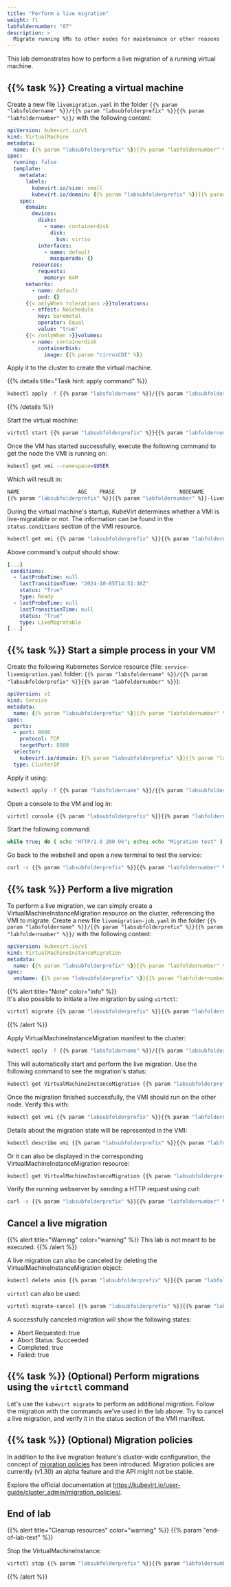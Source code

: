 ```yaml
---
title: "Perform a live migration"
weight: 71
labfoldernumber: "07"
description: >
  Migrate running VMs to other nodes for maintenance or other reasons
---
```


This lab demonstrates how to perform a live migration of a running virtual machine.


## {{% task %}} Creating a virtual machine

Create a new file `livemigration.yaml` in the folder `{{% param "labsfoldername" %}}/{{% param "labsubfolderprefix" %}}{{% param "labfoldernumber" %}}/` with the following content:

```yaml
apiVersion: kubevirt.io/v1
kind: VirtualMachine
metadata:
  name: {{% param "labsubfolderprefix" %}}{{% param "labfoldernumber" %}}-livemigration
spec:
  running: false
  template:
    metadata:
      labels:
        kubevirt.io/size: small
        kubevirt.io/domain: {{% param "labsubfolderprefix" %}}{{% param "labfoldernumber" %}}-livemigration
    spec:
      domain:
        devices:
          disks:
            - name: containerdisk
              disk:
                bus: virtio
          interfaces:
            - name: default
              masquerade: {}
        resources:
          requests:
            memory: 64M
      networks:
        - name: default
          pod: {}
      {{< onlyWhen tolerations >}}tolerations:
        - effect: NoSchedule
          key: baremetal
          operator: Equal
          value: "true"
      {{< /onlyWhen >}}volumes:
        - name: containerdisk
          containerDisk:
            image: {{% param "cirrosCDI" %}}
```

Apply it to the cluster to create the virtual machine.

{{% details title="Task hint: apply command" %}}

```bash
kubectl apply -f {{% param "labsfoldername" %}}/{{% param "labsubfolderprefix" %}}{{% param "labfoldernumber" %}}/livemigration.yaml --namespace=$USER
```

{{% /details %}}

Start the virtual machine:

```bash
virtctl start {{% param "labsubfolderprefix" %}}{{% param "labfoldernumber" %}}-livemigration --namespace=$USER
```

Once the VM has started successfully, execute the following command to get the node the VMI is running on:

```bash
kubectl get vmi --namespace=$USER
```

Which will result in:

```bash
NAME                   AGE    PHASE     IP              NODENAME                 READY
{{% param "labsubfolderprefix" %}}{{% param "labfoldernumber" %}}-livemigration    45m    Running   10.244.6.103    training-baremetal-<x>   True
```

During the virtual machine's startup, KubeVirt determines whether a VMI is live-migratable or not. The information can be found in the `status.conditions` section of the VMI resource.

```bash
kubectl get vmi {{% param "labsubfolderprefix" %}}{{% param "labfoldernumber" %}}-livemigration --namespace=$USER -o yaml
```

Above command's output should show:

```yaml
[...]
 conditions:
  - lastProbeTime: null
    lastTransitionTime: "2024-10-05T14:51:36Z"
    status: "True"
    type: Ready
  - lastProbeTime: null
    lastTransitionTime: null
    status: "True"
    type: LiveMigratable
[...]
```


## {{% task %}} Start a simple process in your VM

Create the following Kubernetes Service resource (file: `service-livemigration.yaml` folder: `{{% param "labsfoldername" %}}/{{% param "labsubfolderprefix" %}}{{% param "labfoldernumber" %}}`):

```yaml
apiVersion: v1
kind: Service
metadata:
  name: {{% param "labsubfolderprefix" %}}{{% param "labfoldernumber" %}}-livemigration
spec:
  ports:
  - port: 8080
    protocol: TCP
    targetPort: 8080
  selector:
    kubevirt.io/domain: {{% param "labsubfolderprefix" %}}{{% param "labfoldernumber" %}}-livemigration
  type: ClusterIP
```

Apply it using:

```bash
kubectl apply -f {{% param "labsfoldername" %}}/{{% param "labsubfolderprefix" %}}{{% param "labfoldernumber" %}}/service-livemigration.yaml --namespace=$USER
```

Open a console to the VM and log in:

```bash
virtctl console {{% param "labsubfolderprefix" %}}{{% param "labfoldernumber" %}}-livemigration --namespace=$USER
```

Start the following command:

```bash
while true; do ( echo "HTTP/1.0 200 Ok"; echo; echo "Migration test" ) | nc -l -p 8080; done
```

Go back to the webshell and open a new terminal to test the service:

```bash
curl -s {{% param "labsubfolderprefix" %}}{{% param "labfoldernumber" %}}-livemigration.$USER.svc.cluster.local:8080
```


## {{% task %}} Perform a live migration

To perform a live migration, we can simply create a VirtualMachineInstanceMigration resource on the cluster, referencing the VMI to migrate.
Create a new file `livemigration-job.yaml` in the folder `{{% param "labsfoldername" %}}/{{% param "labsubfolderprefix" %}}{{% param "labfoldernumber" %}}/` with the following content:

```yaml
apiVersion: kubevirt.io/v1
kind: VirtualMachineInstanceMigration
metadata:
  name: {{% param "labsubfolderprefix" %}}{{% param "labfoldernumber" %}}-livemigration-job
spec:
  vmiName: {{% param "labsubfolderprefix" %}}{{% param "labfoldernumber" %}}-livemigration
```

{{% alert title="Note" color="info" %}}  
It's also possible to initiate a live migration by using `virtctl`:

```bash
virtctl migrate {{% param "labsubfolderprefix" %}}{{% param "labfoldernumber" %}}-livemigration --namespace=$USER
```

{{% /alert %}}

Apply VirtualMachineInstanceMigration manifest to the cluster:

```bash
kubectl apply -f {{% param "labsfoldername" %}}/{{% param "labsubfolderprefix" %}}{{% param "labfoldernumber" %}}/livemigration-job.yaml --namespace=$USER
```

This will automatically start and perform the live migration. Use the following command to see the migration's status:

```bash
kubectl get VirtualMachineInstanceMigration {{% param "labsubfolderprefix" %}}{{% param "labfoldernumber" %}}-livemigration-job -w --namespace=$USER
```

Once the migration finished successfully, the VMI should run on the other node. Verify this with:

```bash
kubectl get vmi {{% param "labsubfolderprefix" %}}{{% param "labfoldernumber" %}}-livemigration --namespace=$USER
```

Details about the migration state will be represented in the VMI:

```bash
kubectl describe vmi {{% param "labsubfolderprefix" %}}{{% param "labfoldernumber" %}}-livemigration --namespace=$USER
```

Or it can also be displayed in the corresponding VirtualMachineInstanceMigration resource:

```bash
kubectl get VirtualMachineInstanceMigration {{% param "labsubfolderprefix" %}}{{% param "labfoldernumber" %}}-livemigration-job -o yaml --namespace=$USER
```

Verify the running webserver by sending a HTTP request using curl:

```bash
curl -s {{% param "labsubfolderprefix" %}}{{% param "labfoldernumber" %}}-livemigration.$USER.svc.cluster.local:8080
```


## Cancel a live migration

{{% alert title="Warning" color="warning" %}}
This lab is not meant to be executed.
{{% /alert %}}

A live migration can also be canceled by deleting the VirtualMachineInstanceMigration object:

```bash
kubectl delete vmim {{% param "labsubfolderprefix" %}}{{% param "labfoldernumber" %}}-livemigration-job --namespace=$USER
```

`virtctl` can also be used:

```bash
virtctl migrate-cancel {{% param "labsubfolderprefix" %}}{{% param "labfoldernumber" %}}-livemigration --namespace=$USER
```

A successfully canceled migration will show the following states:

* Abort Requested: true
* Abort Status: Succeeded
* Completed: true
* Failed: true


## {{% task %}} (Optional) Perform migrations using the `virtctl` command

Let's use the `kubevirt migrate` to perform an additional migration. Follow the migration with the commands we've used in the lab above.
Try to cancel a live migration, and verify it in the status section of the VMI manifest.


## {{% task %}} (Optional) Migration policies

In addition to the live migration feature's cluster-wide configuration, the concept of [migration policies](https://kubevirt.io/user-guide/cluster_admin/migration_policies/) has been introduced. Migration policies are currently (v1.30) an alpha feature and the API might not be stable.

Explore the official documentation at <https://kubevirt.io/user-guide/cluster_admin/migration_policies/>.


## End of lab

{{% alert title="Cleanup resources" color="warning" %}} {{% param "end-of-lab-text" %}}

Stop the VirtualMachineInstance:

```bash
virtctl stop {{% param "labsubfolderprefix" %}}{{% param "labfoldernumber" %}}-livemigration --namespace=$USER
```
{{% /alert %}}

